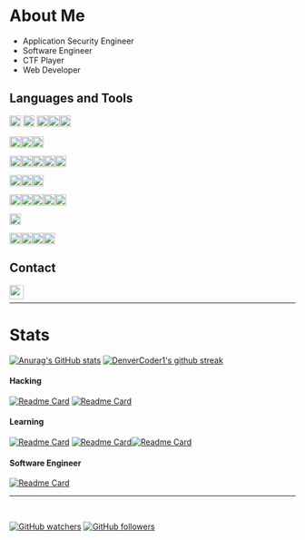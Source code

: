 # About Me
- Application Security Engineer  
- Software Engineer
- CTF Player
- Web Developer

## Languages and Tools

<code><img height="20" src="https://img.shields.io/badge/JavaScript-323330?style=for-the-badge&logo=javascript&logoColor=F7DF1E"></code> <code><img height="20" src="https://img.shields.io/badge/Python-FFD43B?style=for-the-badge&logo=python&logoColor=blue"></code> <code><img height="20" src="https://img.shields.io/badge/C-00599C?style=for-the-badge&logo=c&logoColor=white"></code><code><img height="20" src="https://img.shields.io/badge/PHP-777BB4?style=for-the-badge&logo=php&logoColor=white"></code><code><img height="20" src="https://w7.pngwing.com/pngs/811/186/png-transparent-java-programming-programming-language-computer-programming-others-miscellaneous-text-logo-thumbnail.png"></code>

<code><img height="20" src="https://img.shields.io/badge/React-20232A?style=for-the-badge&logo=react&logoColor=61DAFB"></code><code><img height="20" src="https://img.shields.io/badge/Laravel-FF2D20?style=for-the-badge&logo=laravel&logoColor=white"></code><code><img height="20" src="https://img.shields.io/badge/Wordpress-21759B?style=for-the-badge&logo=wordpress&logoColor=white"></code>

<code><img height="20" src="https://img.shields.io/badge/MySQL-005C84?style=for-the-badge&logo=mysql&logoColor=white"></code><code><img height="20" src="https://img.shields.io/badge/Microsoft%20SQL%20Server-CC2927?style=for-the-badge&logo=microsoft%20sql%20server&logoColor=white"></code><code><img height="20" src="https://img.shields.io/badge/Oracle-F80000?style=for-the-badge&logo=Oracle&logoColor=white"></code><code><img height="20" src="https://img.shields.io/badge/PostgreSQL-316192?style=for-the-badge&logo=postgresql&logoColor=white"></code><code><img height="20" src="https://img.shields.io/badge/Sqlite-003B57?style=for-the-badge&logo=sqlite&logoColor=white"></code>

<code><img height="20" src="https://img.shields.io/badge/MongoDB-4EA94B?style=for-the-badge&logo=mongodb&logoColor=white"></code><code><img height="20" src="https://img.shields.io/badge/redis-%23DD0031.svg?&style=for-the-badge&logo=redis&logoColor=white"></code><code><img height="20" src="https://img.shields.io/badge/GraphQl-E10098?style=for-the-badge&logo=graphql&logoColor=white"></code>

<code><img height="20" src="https://img.shields.io/badge/GIT-E44C30?style=for-the-badge&logo=git&logoColor=white"></code><code><img height="20" src="https://img.shields.io/badge/Docker-2CA5E0?style=for-the-badge&logo=docker&logoColor=white"></code><code><img height="20" src="https://img.shields.io/badge/GitHub_Actions-2088FF?style=for-the-badge&logo=github-actions&logoColor=white"></code><code><img height="20" src="https://img.shields.io/badge/Heroku-430098?style=for-the-badge&logo=heroku&logoColor=white"></code><code><img height="20" src="https://img.shields.io/badge/Kubernetes-3069DE?style=for-the-badge&logo=kubernetes&logoColor=white"></code> 

<code><img height="20" src="https://img.shields.io/badge/VSCode-0078D4?style=for-the-badge&logo=visual%20studio%20code&logoColor=white"></code>

<code><img height="20" src="https://img.shields.io/badge/Fedora-51A2DA?style=for-the-badge&logo=fedora&logoColor=white"></code><code><img height="20" src="https://img.shields.io/badge/Linux-FCC624?style=for-the-badge&logo=linux&logoColor=black"></code><code><img height="20" src="https://img.shields.io/badge/Kali_Linux-557C94?style=for-the-badge&logo=kali-linux&logoColor=white"></code><code><img height="20" src="https://img.shields.io/badge/Ubuntu-E95420?style=for-the-badge&logo=ubuntu&logoColor=white"></code>

## Contact

[linkedin]: https://www.linkedin.com/in/ivanmedina-isc/
[<img align="left" alt="mylinkedin | LinkedIn" width="25" src="https://www.svgrepo.com/show/299484/linkedin.svg" />][linkedin]
</br>
___

# Stats

[![Anurag's GitHub stats](https://github-readme-stats.vercel.app/api?username=ivanmedina&theme=gotham)](https://github.com/anuraghazra/github-readme-stats)
[![DenverCoder1's github streak](https://github-readme-streak-stats.herokuapp.com/?user=ivanmedina&theme=gotham)](https://github.com/DenverCoder1/github-readme-streak-stats)

#### Hacking
[![Readme Card](https://github-readme-stats.vercel.app/api/pin/?username=ivanmedina&repo=CTFs&theme=gotham)](https://github.com/ivanmedina/CTFs)
[![Readme Card](https://github-readme-stats.vercel.app/api/pin/?username=ivanmedina&repo=pwning&theme=gotham)](https://github.com/ivanmedina/Pwning)

#### Learning
[![Readme Card](https://github-readme-stats.vercel.app/api/pin/?username=ivanmedina&repo=react_udemy&theme=gotham)](https://github.com/ivanmedina/react_udemy)
[![Readme Card](https://github-readme-stats.vercel.app/api/pin/?username=ivanmedina&repo=curso-docker-udemy&theme=gotham)](https://github.com/ivanmedina/curso-docker-udemy)[![Readme Card](https://github-readme-stats.vercel.app/api/pin/?username=ivanmedina&repo=lenguajeC&theme=gotham)](https://github.com/ivanmedina/lenguajeC)


#### Software Engineer
[![Readme Card](https://github-readme-stats.vercel.app/api/pin/?username=ivanmedina&repo=marvelHeroes&theme=gotham)](https://github.com/ivanmedina/marvelHeroes)

___

</br>

[![GitHub watchers](https://img.shields.io/github/watchers/ivanmedina/ivanmedina?style=social&label=Watch&maxAge=2592000)](https://GitHub.com/ivanmedina/ivanmedina) [![GitHub followers](https://img.shields.io/github/followers/ivanmedina.svg?style=social&label=Follow&maxAge=2592000)](https://github.com/ivanmedina?tab=followers)
